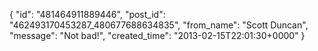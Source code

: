  {
   "id": "481464911889446",
   "post_id": "462493170453287_480677688634835",
   "from_name": "Scott Duncan",
   "message": "Not bad!",
   "created_time": "2013-02-15T22:01:30+0000"
 }
